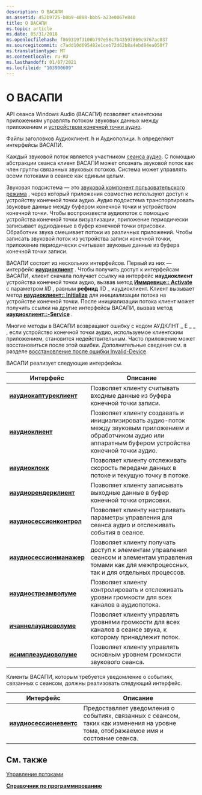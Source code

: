 ```yaml
---
description: О ВАСАПИ
ms.assetid: 452b9725-b0b9-4888-bbb5-a23e0067e840
title: О ВАСАПИ
ms.topic: article
ms.date: 05/31/2018
ms.openlocfilehash: f869319f3100b797e58c7b43597869c9767ac037
ms.sourcegitcommit: c7add10d695482e1ceb72d62b8a4ebd84ea050f7
ms.translationtype: MT
ms.contentlocale: ru-RU
ms.lasthandoff: 01/07/2021
ms.locfileid: "103990609"
---
```

# <a name="about-wasapi"></a>О ВАСАПИ

API сеанса Windows Audio (ВАСАПИ) позволяет клиентским приложениям управлять потоком звуковых данных между приложением и [устройством конечной точки аудио](audio-endpoint-devices.md).

Файлы заголовков Аудиоклиент. h и Аудиополици. h определяют интерфейсы ВАСАПИ.

Каждый звуковой поток является участником [сеанса аудио](audio-sessions.md). С помощью абстракции сеанса клиент ВАСАПИ может опознать звуковой поток как член группы связанных звуковых потоков. Система может управлять всеми потоками в сеансе как единым целым.

Звуковая подсистема — это [звуковой компонент пользовательского режима](user-mode-audio-components.md) , через который приложения совместно используют доступ к устройству конечной точки аудио. Аудио подсистема транспортировать звуковые данные между буфером конечной точки и устройством конечной точки. Чтобы воспроизвести аудиопоток с помощью устройства конечной точки визуализации, приложение периодически записывает аудиоданные в буфер конечной точки отрисовки. Обработчик звука смешивает потоки из различных приложений. Чтобы записать звуковой поток из устройства записи конечной точки, приложение периодически считывает звуковые данные из буфера конечной точки записи.

ВАСАПИ состоит из нескольких интерфейсов. Первый из них — интерфейс [**иаудиоклиент**](/windows/desktop/api/Audioclient/nn-audioclient-iaudioclient) . Чтобы получить доступ к интерфейсам ВАСАПИ, клиент сначала получает ссылку на интерфейс **иаудиоклиент** устройства конечной точки аудио, вызвав метод [**Иммдевице:: Activate**](/windows/desktop/api/Mmdeviceapi/nf-mmdeviceapi-immdevice-activate) с параметром *IID* , равным **рефиид** IID \_ иаудиоклиент. Клиент вызывает метод [**иаудиоклиент:: Initialize**](/windows/desktop/api/Audioclient/nf-audioclient-iaudioclient-initialize) для инициализации потока на устройстве конечной точки. После инициализации потока клиент может получить ссылки на другие интерфейсы ВАСАПИ, вызвав метод [**иаудиоклиент::-Service**](/windows/desktop/api/Audioclient/nf-audioclient-iaudioclient-getservice) .

Многие методы в ВАСАПИ возвращают ошибку с кодом АУДКЛНТ \_ E \_ \_ , если устройство конечной точки аудио, используемое клиентским приложением, становится недействительным. Часто приложение может восстановиться после этой ошибки. Дополнительные сведения см. в разделе [восстановление после ошибки Invalid-Device](recovering-from-an-invalid-device-error.md).

ВАСАПИ реализует следующие интерфейсы.



| Интерфейс                                            | Описание                                                                                                                                                     |
|------------------------------------------------------|-----------------------------------------------------------------------------------------------------------------------------------------------------------------|
| [**иаудиокаптуреклиент**](/windows/desktop/api/Audioclient/nn-audioclient-iaudiocaptureclient)   | Позволяет клиенту считывать входные данные из буфера конечной точки записи.                                                                                             |
| [**иаудиоклиент**](/windows/desktop/api/Audioclient/nn-audioclient-iaudioclient)                 | Позволяет клиенту создавать и инициализировать аудио-поток между звуковым приложением и обработчиком аудио или аппаратным буфером устройства конечной точки аудио. |
| [**иаудиоклокк**](/windows/desktop/api/Audioclient/nn-audioclient-iaudioclock)                   | Позволяет клиенту отслеживать скорость передачи данных в потоке и текущую точку в потоке.                                                                        |
| [**иаудиорендерклиент**](/windows/desktop/api/Audioclient/nn-audioclient-iaudiorenderclient)     | Позволяет клиенту записывать выходные данные в буфер конечной точки отрисовки.                                                                                           |
| [**иаудиосессионконтрол**](/windows/desktop/api/Audiopolicy/nn-audiopolicy-iaudiosessioncontrol) | Позволяет клиенту настраивать параметры управления для сеанса аудио и отслеживать события в сеансе.                                                 |
| [**иаудиосессионманажер**](/windows/desktop/api/Audiopolicy/nn-audiopolicy-iaudiosessionmanager) | Позволяет клиенту получать доступ к элементам управления сеансом и элементам управления томами как для межпроцессных, так и для отдельных процессов.                                 |
| [**иаудиостреамволуме**](/windows/desktop/api/Audioclient/nn-audioclient-iaudiostreamvolume)     | Позволяет клиенту контролировать и отслеживать уровни громкости для всех каналов в аудиопотока.                                                           |
| [**ичаннелаудиоволуме**](/windows/desktop/api/Audioclient/nn-audioclient-ichannelaudiovolume)   | Позволяет клиенту управлять уровнями громкости для всех каналов в сеансе звука, к которому принадлежит поток.                                          |
| [**исимплеаудиоволуме**](/windows/desktop/api/Audioclient/nn-audioclient-isimpleaudiovolume)     | Позволяет клиенту управлять основным уровнем громкости звукового сеанса.                                                                                        |



 

Клиенты ВАСАПИ, которым требуется уведомление о событиях, связанных с сеансом, должны реализовать следующий интерфейс.



| Интерфейс                                          | Описание                                                                                                            |
|----------------------------------------------------|------------------------------------------------------------------------------------------------------------------------|
| [**иаудиосессионевентс**](/windows/desktop/api/Audiopolicy/nn-audiopolicy-iaudiosessionevents) | Предоставляет уведомления о событиях, связанных с сеансом, таких как изменения на уровне тома, отображаемое имя и состояние сеанса. |



 

## <a name="related-topics"></a>См. также

<dl> <dt>

[Управление потоками](stream-management.md)
</dt> <dt>

[**Справочник по программированию**](programming-reference.md)
</dt> </dl>

 

 



